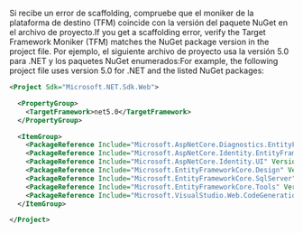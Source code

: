 <span data-ttu-id="3c45f-101">Si recibe un error de scaffolding, compruebe que el moniker de la plataforma de destino (TFM) coincide con la versión del paquete NuGet en el archivo de proyecto.</span><span class="sxs-lookup"><span data-stu-id="3c45f-101">If you get a scaffolding error, verify the Target Framework Moniker (TFM) matches the NuGet package version in the project file.</span></span> <span data-ttu-id="3c45f-102">Por ejemplo, el siguiente archivo de proyecto usa la versión 5.0 para .NET y los paquetes NuGet enumerados:</span><span class="sxs-lookup"><span data-stu-id="3c45f-102">For example, the following project file uses version 5.0 for .NET and the listed NuGet packages:</span></span>

```xml
<Project Sdk="Microsoft.NET.Sdk.Web">

  <PropertyGroup>
    <TargetFramework>net5.0</TargetFramework>
  </PropertyGroup>

  <ItemGroup>
    <PackageReference Include="Microsoft.AspNetCore.Diagnostics.EntityFrameworkCore" Version="5.0.0-*" />
    <PackageReference Include="Microsoft.AspNetCore.Identity.EntityFrameworkCore" Version="5.0.0-*" />
    <PackageReference Include="Microsoft.AspNetCore.Identity.UI" Version="5.0.0-*" />
    <PackageReference Include="Microsoft.EntityFrameworkCore.Design" Version="5.0.0-*" />
    <PackageReference Include="Microsoft.EntityFrameworkCore.SqlServer" Version="5.0.0-*" />
    <PackageReference Include="Microsoft.EntityFrameworkCore.Tools" Version="5.0.0-*" />
    <PackageReference Include="Microsoft.VisualStudio.Web.CodeGeneration.Design" Version="5.0.0-*" />
  </ItemGroup>

</Project>
```
